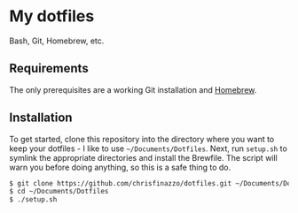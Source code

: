 # My dotfiles

Bash, Git, Homebrew, etc.

## Requirements

The only prerequisites are a working Git installation and [Homebrew][].

[Homebrew]: http://brew.sh

## Installation

To get started, clone this repository into the directory where you want to keep your dotfiles - I like to use `~/Documents/Dotfiles`. Next, run `setup.sh` to symlink the appropriate directories and install the Brewfile. The script will warn you before doing anything, so this is a safe thing to do.

```sh
$ git clone https://github.com/chrisfinazzo/dotfiles.git ~/Documents/Dotfiles
$ cd ~/Documents/Dotfiles
$ ./setup.sh
```
